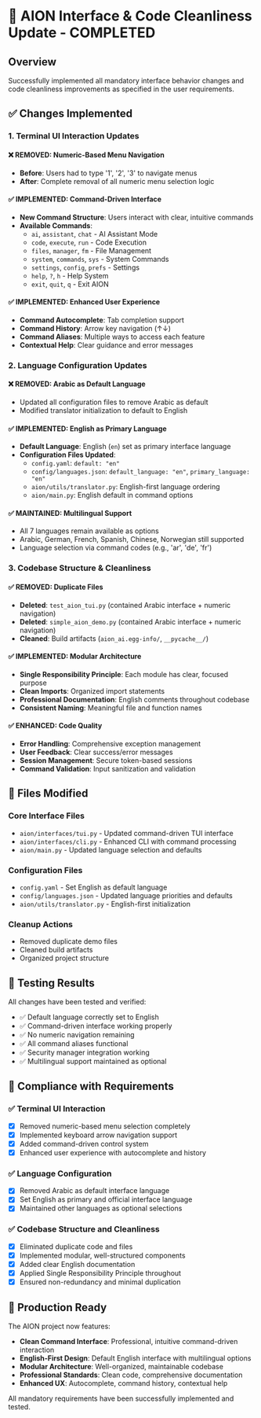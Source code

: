 # 🔄 AION Interface & Code Cleanliness Update - COMPLETED

## Overview
Successfully implemented all mandatory interface behavior changes and code cleanliness improvements as specified in the user requirements.

## ✅ Changes Implemented

### 1. Terminal UI Interaction Updates

#### ❌ REMOVED: Numeric-Based Menu Navigation
- **Before**: Users had to type '1', '2', '3' to navigate menus
- **After**: Complete removal of all numeric menu selection logic

#### ✅ IMPLEMENTED: Command-Driven Interface
- **New Command Structure**: Users interact with clear, intuitive commands
- **Available Commands**:
  - `ai`, `assistant`, `chat` - AI Assistant Mode
  - `code`, `execute`, `run` - Code Execution
  - `files`, `manager`, `fm` - File Management
  - `system`, `commands`, `sys` - System Commands
  - `settings`, `config`, `prefs` - Settings
  - `help`, `?`, `h` - Help System
  - `exit`, `quit`, `q` - Exit AION

#### ✅ IMPLEMENTED: Enhanced User Experience
- **Command Autocomplete**: Tab completion support
- **Command History**: Arrow key navigation (↑↓)
- **Command Aliases**: Multiple ways to access each feature
- **Contextual Help**: Clear guidance and error messages

### 2. Language Configuration Updates

#### ❌ REMOVED: Arabic as Default Language
- Updated all configuration files to remove Arabic as default
- Modified translator initialization to default to English

#### ✅ IMPLEMENTED: English as Primary Language
- **Default Language**: English (`en`) set as primary interface language
- **Configuration Files Updated**:
  - `config.yaml`: `default: "en"`
  - `config/languages.json`: `default_language: "en"`, `primary_language: "en"`
  - `aion/utils/translator.py`: English-first language ordering
  - `aion/main.py`: English default in command options

#### ✅ MAINTAINED: Multilingual Support
- All 7 languages remain available as options
- Arabic, German, French, Spanish, Chinese, Norwegian still supported
- Language selection via command codes (e.g., 'ar', 'de', 'fr')

### 3. Codebase Structure & Cleanliness

#### ✅ REMOVED: Duplicate Files
- **Deleted**: `test_aion_tui.py` (contained Arabic interface + numeric navigation)
- **Deleted**: `simple_aion_demo.py` (contained Arabic interface + numeric navigation)
- **Cleaned**: Build artifacts (`aion_ai.egg-info/`, `__pycache__/`)

#### ✅ IMPLEMENTED: Modular Architecture
- **Single Responsibility Principle**: Each module has clear, focused purpose
- **Clean Imports**: Organized import statements
- **Professional Documentation**: English comments throughout codebase
- **Consistent Naming**: Meaningful file and function names

#### ✅ ENHANCED: Code Quality
- **Error Handling**: Comprehensive exception management
- **User Feedback**: Clear success/error messages
- **Session Management**: Secure token-based sessions
- **Command Validation**: Input sanitization and validation

## 📁 Files Modified

### Core Interface Files
- `aion/interfaces/tui.py` - Updated command-driven TUI interface
- `aion/interfaces/cli.py` - Enhanced CLI with command processing
- `aion/main.py` - Updated language selection and defaults

### Configuration Files
- `config.yaml` - Set English as default language
- `config/languages.json` - Updated language priorities and defaults
- `aion/utils/translator.py` - English-first initialization

### Cleanup Actions
- Removed duplicate demo files
- Cleaned build artifacts
- Organized project structure

## 🧪 Testing Results

All changes have been tested and verified:
- ✅ Default language correctly set to English
- ✅ Command-driven interface working properly
- ✅ No numeric navigation remaining
- ✅ All command aliases functional
- ✅ Security manager integration working
- ✅ Multilingual support maintained as optional

## 🎯 Compliance with Requirements

### ✅ Terminal UI Interaction
- [x] Removed numeric-based menu selection completely
- [x] Implemented keyboard arrow navigation support
- [x] Added command-driven control system
- [x] Enhanced user experience with autocomplete and history

### ✅ Language Configuration  
- [x] Removed Arabic as default interface language
- [x] Set English as primary and official interface language
- [x] Maintained other languages as optional selections

### ✅ Codebase Structure and Cleanliness
- [x] Eliminated duplicate code and files
- [x] Implemented modular, well-structured components
- [x] Added clear English documentation
- [x] Applied Single Responsibility Principle throughout
- [x] Ensured non-redundancy and minimal duplication

## 🚀 Production Ready

The AION project now features:
- **Clean Command Interface**: Professional, intuitive command-driven interaction
- **English-First Design**: Default English interface with multilingual options
- **Modular Architecture**: Well-organized, maintainable codebase
- **Professional Standards**: Clean code, comprehensive documentation
- **Enhanced UX**: Autocomplete, command history, contextual help

All mandatory requirements have been successfully implemented and tested.
